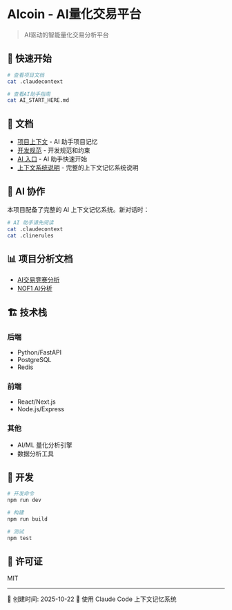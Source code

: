 # AIcoin - AI量化交易平台

> AI驱动的智能量化交易分析平台

## 🚀 快速开始

```bash
# 查看项目文档
cat .claudecontext

# 查看AI助手指南
cat AI_START_HERE.md
```

## 📖 文档

- [项目上下文](./.claudecontext) - AI 助手项目记忆
- [开发规范](./.clinerules) - 开发规范和约束
- [AI 入口](./AI_START_HERE.md) - AI 助手快速开始
- [上下文系统说明](./CONTEXT_SYSTEM_README.md) - 完整的上下文记忆系统说明

## 🤖 AI 协作

本项目配备了完整的 AI 上下文记忆系统。新对话时：

```bash
# AI 助手请先阅读
cat .claudecontext
cat .clinerules
```

## 📊 项目分析文档

- [AI交易竞赛分析](./ai_trading_competition_analysis.md)
- [NOF1 AI分析](./nof1_ai_analysis.md)

## 🏗️ 技术栈

### 后端
- Python/FastAPI
- PostgreSQL
- Redis

### 前端
- React/Next.js
- Node.js/Express

### 其他
- AI/ML 量化分析引擎
- 数据分析工具

## 🔧 开发

```bash
# 开发命令
npm run dev

# 构建
npm run build

# 测试
npm test
```

## 📝 许可证

MIT

---

📅 创建时间: 2025-10-22
🤖 使用 Claude Code 上下文记忆系统

